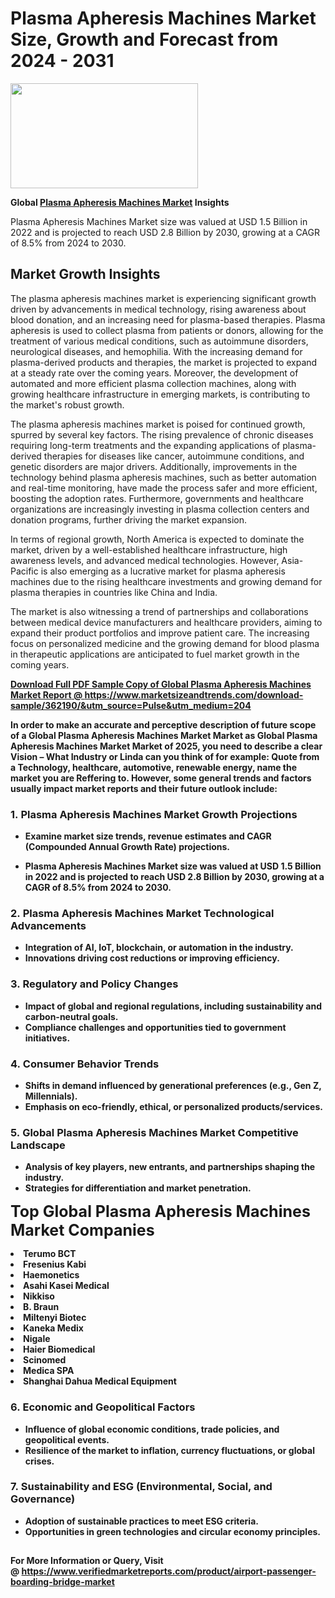 <H1>Plasma Apheresis Machines Market Size, Growth and Forecast from 2024 - 2031</H1><img class="aligncenter size-medium wp-image-584254" src="https://thirdeyenews.in/wp-content/uploads/2024/09/Global-Market-Research-300x168.jpeg" alt="" width="300" height="168" /><p><strong>Global&nbsp;<a href="https://www.marketsizeandtrends.com/download-sample/362190/&amp;utm_source=Pulse&amp;utm_medium=204">Plasma Apheresis Machines Market</a> Insights</strong></p><p>Plasma Apheresis Machines Market size was valued at USD 1.5 Billion in 2022 and is projected to reach USD 2.8 Billion by 2030, growing at a CAGR of 8.5% from 2024 to 2030.</p><p><h2>Market Growth Insights</h2> <p>The plasma apheresis machines market is experiencing significant growth driven by advancements in medical technology, rising awareness about blood donation, and an increasing need for plasma-based therapies. Plasma apheresis is used to collect plasma from patients or donors, allowing for the treatment of various medical conditions, such as autoimmune disorders, neurological diseases, and hemophilia. With the increasing demand for plasma-derived products and therapies, the market is projected to expand at a steady rate over the coming years. Moreover, the development of automated and more efficient plasma collection machines, along with growing healthcare infrastructure in emerging markets, is contributing to the market's robust growth.</p> <p><strong><a href="#"></a></strong></p> <p>The plasma apheresis machines market is poised for continued growth, spurred by several key factors. The rising prevalence of chronic diseases requiring long-term treatments and the expanding applications of plasma-derived therapies for diseases like cancer, autoimmune conditions, and genetic disorders are major drivers. Additionally, improvements in the technology behind plasma apheresis machines, such as better automation and real-time monitoring, have made the process safer and more efficient, boosting the adoption rates. Furthermore, governments and healthcare organizations are increasingly investing in plasma collection centers and donation programs, further driving the market expansion.</p> <p>In terms of regional growth, North America is expected to dominate the market, driven by a well-established healthcare infrastructure, high awareness levels, and advanced medical technologies. However, Asia-Pacific is also emerging as a lucrative market for plasma apheresis machines due to the rising healthcare investments and growing demand for plasma therapies in countries like China and India.</p> <p>The market is also witnessing a trend of partnerships and collaborations between medical device manufacturers and healthcare providers, aiming to expand their product portfolios and improve patient care. The increasing focus on personalized medicine and the growing demand for blood plasma in therapeutic applications are anticipated to fuel market growth in the coming years.</p> <p><strong><a href="#"></p><p><span class=""><strong>Download Full PDF Sample Copy of Global Plasma Apheresis Machines Market Report</strong> @ <a href="https://www.marketsizeandtrends.com/download-sample/362190/&amp;utm_source=Pulse&amp;utm_medium=204" target="_blank">https://www.marketsizeandtrends.com/download-sample/362190/&amp;utm_source=Pulse&amp;utm_medium=204</a></span></p><p>In order to make an accurate and perceptive description of future scope of a Global&nbsp;Plasma Apheresis Machines Market Market as Global&nbsp;Plasma Apheresis Machines Market Market of 2025, you need to describe a clear Vision &ndash; What Industry or Linda can you think of for example: Quote from a Technology, healthcare, automotive, renewable energy, name the market you are Reffering to. However, some general trends and factors usually impact market reports and their future outlook include:</p><h3>1.&nbsp;<strong>Plasma Apheresis Machines Market Growth Projections</strong></h3><ul><li>Examine market size trends, revenue estimates and CAGR (Compounded Annual Growth Rate) projections.</li><li><p>Plasma Apheresis Machines Market size was valued at USD 1.5 Billion in 2022 and is projected to reach USD 2.8 Billion by 2030, growing at a CAGR of 8.5% from 2024 to 2030.</p></li></ul><h3>2.&nbsp;<strong>Plasma Apheresis Machines Market Technological Advancements</strong></h3><ul><li>Integration of AI, IoT, blockchain, or automation in the industry.</li><li>Innovations driving cost reductions or improving efficiency.</li></ul><h3>3.&nbsp;<strong>Regulatory and Policy Changes</strong></h3><ul><li>Impact of global and regional regulations, including sustainability and carbon-neutral goals.</li><li>Compliance challenges and opportunities tied to government initiatives.</li></ul><h3>4.&nbsp;<strong>Consumer Behavior Trends</strong></h3><ul><li>Shifts in demand influenced by generational preferences (e.g., Gen Z, Millennials).</li><li>Emphasis on eco-friendly, ethical, or personalized products/services.</li></ul><h3>5.&nbsp;<strong>Global Plasma Apheresis Machines Market Competitive Landscape</strong></h3><ul><li>Analysis of key players, new entrants, and partnerships shaping the industry.</li><li>Strategies for differentiation and market penetration.</li></ul><p data-pm-slice="1 1 []"><span style="color: inherit; font-family: inherit; font-size: 25px;">Top Global Plasma Apheresis Machines Market Companies</span></p><div class="" data-test-id=""><p><li>Terumo BCT</li><li> Fresenius Kabi</li><li> Haemonetics</li><li> Asahi Kasei Medical</li><li> Nikkiso</li><li> B. Braun</li><li> Miltenyi Biotec</li><li> Kaneka Medix</li><li> Nigale</li><li> Haier Biomedical</li><li> Scinomed</li><li> Medica SPA</li><li> Shanghai Dahua Medical Equipment</li></p></div><h3>6.&nbsp;<strong>Economic and Geopolitical Factors</strong></h3><ul><li>Influence of global economic conditions, trade policies, and geopolitical events.</li><li>Resilience of the market to inflation, currency fluctuations, or global crises.</li></ul><h3>7.&nbsp;<strong>Sustainability and ESG (Environmental, Social, and Governance)</strong></h3><ul><li>Adoption of sustainable practices to meet ESG criteria.</li><li>Opportunities in green technologies and circular economy principles.</li></ul><h2><strong style="font-size: 14px;">For More Information or Query, Visit @&nbsp;</strong><a style="background-color: #ffffff; font-size: 14px;" href="https://www.marketsizeandtrends.com/report/plasma-apheresis-machines-market/" target="_blank">https://www.verifiedmarketreports.com/product/airport-passenger-boarding-bridge-market</a></h2>
